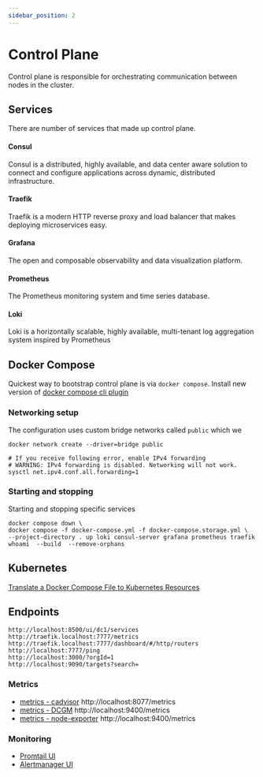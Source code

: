 ```yaml
---
sidebar_position: 2
---
```


# Control Plane
Control plane is responsible for orchestrating communication between nodes in the cluster.

## Services
There are number of services that made up control plane. 

#### Consul

Consul is a distributed, highly available, and data center aware solution to connect and configure applications across dynamic, distributed infrastructure.

#### Traefik
Traefik is a modern HTTP reverse proxy and load balancer that makes deploying microservices easy.

#### Grafana
The open and composable observability and data visualization platform.

#### Prometheus
The Prometheus monitoring system and time series database.

#### Loki
Loki is a horizontally scalable, highly available, multi-tenant log aggregation system inspired by Prometheus


## Docker Compose
Quickest way to bootstrap control plane is via `docker compose`.
Install new version of [docker compose cli plugin](https://docs.docker.com/compose/install/)

### Networking setup

The configuration uses custom bridge networks called `public` which we 

```shell
docker network create --driver=bridge public

# If you receive following error, enable IPv4 forwarding
# WARNING: IPv4 forwarding is disabled. Networking will not work.
sysctl net.ipv4.conf.all.forwarding=1
```
### Starting and stopping

Starting and stopping specific services

```shell
docker compose down \ 
docker compose -f docker-compose.yml -f docker-compose.storage.yml \
--project-directory . up loki consul-server grafana prometheus traefik whoami  --build  --remove-orphans
```

## Kubernetes 
[Translate a Docker Compose File to Kubernetes Resources](https://kubernetes.io/docs/tasks/configure-pod-container/translate-compose-kubernetes/)

## Endpoints

```
http://localhost:8500/ui/dc1/services
http://traefik.localhost:7777/metrics
http://traefik.localhost:7777/dashboard/#/http/routers
http://localhost:7777/ping
http://localhost:3000/?orgId=1
http://localhost:9090/targets?search=
```

### Metrics
* [metrics - cadvisor](http://localhost:8077/metrics)  http://localhost:8077/metrics
* [metrics - DCGM](http://localhost:9400/metrics)   http://localhost:9400/metrics
* [metrics - node-exporter](http://localhost:9400/metrics) http://localhost:9400/metrics

### Monitoring
* [Promtail UI](http://localhost:9080/targets)
* [Alertmanager UI](http://localhost:9093/#/status)